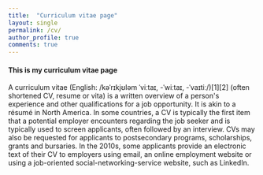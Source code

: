 ```yaml
---
title:  "Curriculum vitae page"
layout: single
permalink: /cv/
author_profile: true
comments: true
---
```


#### This is my curriculum vitae page

A curriculum vitae (English: /kəˈrɪkjʊləm ˈviːtaɪ, -ˈwiːtaɪ, -ˈvaɪtiː/)[1][2] (often shortened CV, resume or vita) is a written overview of a person's experience and other qualifications for a job opportunity. It is akin to a résumé in North America. In some countries, a CV is typically the first item that a potential employer encounters regarding the job seeker and is typically used to screen applicants, often followed by an interview. CVs may also be requested for applicants to postsecondary programs, scholarships, grants and bursaries. In the 2010s, some applicants provide an electronic text of their CV to employers using email, an online employment website or using a job-oriented social-networking-service website, such as LinkedIn.